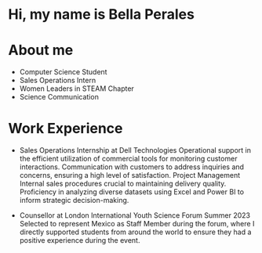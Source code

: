 # Hi, my name is Bella Perales

# About me
- Computer Science Student
- Sales Operations Intern
- Women Leaders in STEAM Chapter
- Science Communication

# Work Experience
- Sales Operations Internship at Dell Technologies 
Operational support in the efficient utilization of commercial tools for monitoring
customer interactions. 
Communication with customers to address inquiries and concerns,
ensuring a high level of satisfaction.
Project Management
Internal sales procedures crucial to maintaining delivery quality.
Proficiency in analyzing
diverse datasets using Excel and Power BI to inform strategic decision-making.

- Counsellor at London International Youth Science Forum Summer 2023
Selected to represent Mexico as Staff Member during the forum, where I directly supported students from
around the world to ensure they had a positive experience during the event.
